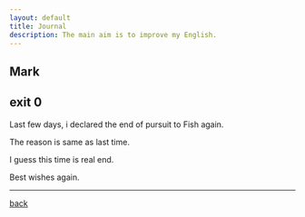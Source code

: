 ```yaml
---
layout: default
title: Journal
description: The main aim is to improve my English.
---
```


## Mark

## exit 0
Last few days, i declared the end of pursuit to Fish again.

The reason is same as last time.

I guess this time is real end.

Best wishes again.

<hr>



[back](./)
